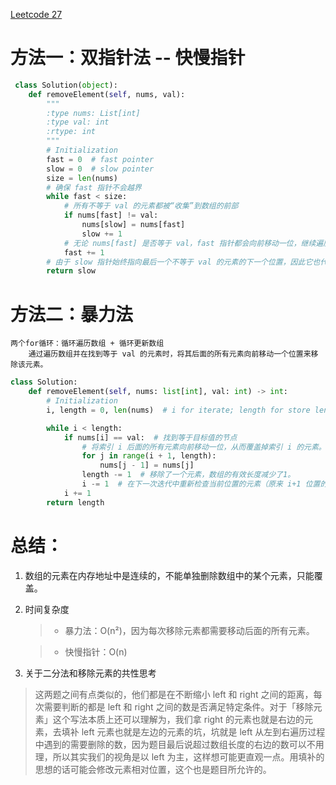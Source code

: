 [Leetcode 27](https://leetcode.com/problems/remove-element/description/)

# 方法一：双指针法 -- 快慢指针

```.py
 class Solution(object):
    def removeElement(self, nums, val):
        """
        :type nums: List[int]
        :type val: int
        :rtype: int
        """
        # Initialization
        fast = 0  # fast pointer
        slow = 0  # slow pointer
        size = len(nums)
        # 确保 fast 指针不会越界
        while fast < size:
            # 所有不等于 val 的元素都被“收集”到数组的前部
            if nums[fast] != val:
                nums[slow] = nums[fast]
                slow += 1
            # 无论 nums[fast] 是否等于 val，fast 指针都会向前移动一位，继续遍历数组
            fast += 1
        # 由于 slow 指针始终指向最后一个不等于 val 的元素的下一个位置，因此它也代表了移除所有等于 val 的元素后数组的新长度
        return slow
```

# 方法二：暴力法
    两个for循环：循环遍历数组 + 循环更新数组
        通过遍历数组并在找到等于 val 的元素时，将其后面的所有元素向前移动一个位置来移除该元素。

  
```.py
class Solution:
    def removeElement(self, nums: list[int], val: int) -> int:
        # Initialization
        i, length = 0, len(nums)  # i for iterate; length for store length of nums

        while i < length:
            if nums[i] == val:  # 找到等于目标值的节点
                # 将索引 i 后面的所有元素向前移动一位，从而覆盖掉索引 i 的元素。
                for j in range(i + 1, length):
                    nums[j - 1] = nums[j]
                length -= 1  # 移除了一个元素，数组的有效长度减少了1。
                i -= 1  # 在下一次迭代中重新检查当前位置的元素（原来 i+1 位置的元素现在移动到了 i 的位置）。
            i += 1
        return length
```

# 总结：
1. 数组的元素在内存地址中是连续的，不能单独删除数组中的某个元素，只能覆盖。
2. 时间复杂度
   > - 暴力法：O(n²)，因为每次移除元素都需要移动后面的所有元素。
   
   > - 快慢指针：O(n)
3. 关于二分法和移除元素的共性思考
> 这两题之间有点类似的，他们都是在不断缩小 left 和 right 之间的距离，每次需要判断的都是 left 和 right 之间的数是否满足特定条件。对于「移除元素」这个写法本质上还可以理解为，我们拿 right 的元素也就是右边的元素，去填补 left 元素也就是左边的元素的坑，坑就是 left 从左到右遍历过程中遇到的需要删除的数，因为题目最后说超过数组长度的右边的数可以不用理，所以其实我们的视角是以 left 为主，这样想可能更直观一点。用填补的思想的话可能会修改元素相对位置，这个也是题目所允许的。

